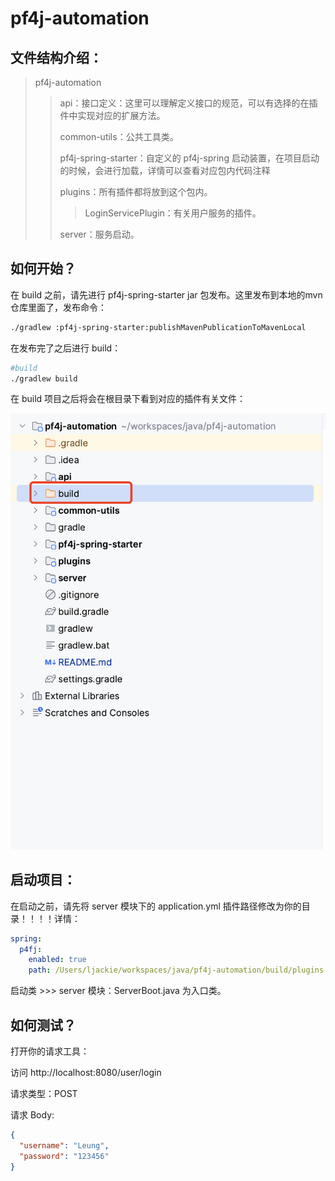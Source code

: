 # pf4j-automation

## 文件结构介绍：

> pf4j-automation
>
> >api：接口定义：这里可以理解定义接口的规范，可以有选择的在插件中实现对应的扩展方法。
> >
> >common-utils：公共工具类。
> >
> >pf4j-spring-starter：自定义的 pf4j-spring 启动装置，在项目启动的时候，会进行加载，详情可以查看对应包内代码注释
> >
> >plugins：所有插件都将放到这个包内。
> >
> >>LoginServicePlugin：有关用户服务的插件。
> >
> >server：服务启动。

## 如何开始？

在 build 之前，请先进行 pf4j-spring-starter jar 包发布。这里发布到本地的mvn仓库里面了，发布命令：

```bash
./gradlew :pf4j-spring-starter:publishMavenPublicationToMavenLocal
```

在发布完了之后进行 build：

```bash
#build
./gradlew build
```

在 build 项目之后将会在根目录下看到对应的插件有关文件：

![image-20230406175810484](md-images/image-20230406175810484.png)

## 启动项目：

在启动之前，请先将 server 模块下的 application.yml 插件路径修改为你的目录！！！！详情：

```yaml
spring:
  p4fj:
    enabled: true
    path: /Users/ljackie/workspaces/java/pf4j-automation/build/plugins # 改为自己的
```

启动类 >>> server 模块：ServerBoot.java 为入口类。

## 如何测试？

打开你的请求工具：

访问 http://localhost:8080/user/login 

请求类型：POST

请求 Body: 

```json
{
  "username": "Leung",
  "password": "123456"
}
```


